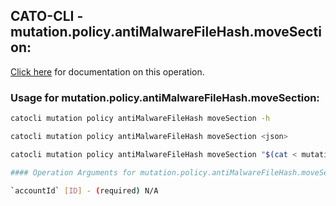 
## CATO-CLI - mutation.policy.antiMalwareFileHash.moveSection:
[Click here](https://api.catonetworks.com/documentation/#mutation-mutation.policy.antiMalwareFileHash.moveSection) for documentation on this operation.

### Usage for mutation.policy.antiMalwareFileHash.moveSection:

```bash
catocli mutation policy antiMalwareFileHash moveSection -h

catocli mutation policy antiMalwareFileHash moveSection <json>

catocli mutation policy antiMalwareFileHash moveSection "$(cat < mutation.policy.antiMalwareFileHash.moveSection.json)"

#### Operation Arguments for mutation.policy.antiMalwareFileHash.moveSection ####

`accountId` [ID] - (required) N/A    
